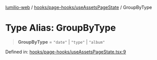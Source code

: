 [lumilio-web](../../../../modules.md) / [hooks/page-hooks/useAssetsPageState](../index.md) / GroupByType

# Type Alias: GroupByType

> **GroupByType** = `"date"` \| `"type"` \| `"album"`

Defined in: [hooks/page-hooks/useAssetsPageState.tsx:9](https://github.com/EdwinZhanCN/Lumilio-Photos/blob/99610cb9c602f64ece6706d76967bc3cfa8eaab9/web/src/hooks/page-hooks/useAssetsPageState.tsx#L9)
